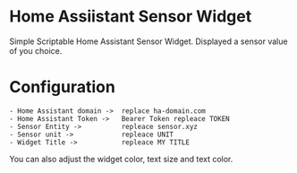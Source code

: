 # Home Assiistant Sensor Widget
Simple Scriptable Home Assistant Sensor Widget.
Displayed a sensor value of you choice.

# Configuration
    - Home Assistant domain ->  replace ha-domain.com
    - Home Assistant Token ->   Bearer Token repleace TOKEN
    - Sensor Entity ->          repleace sensor.xyz
    - Sensor unit ->            repleace UNIT
    - Widget Title ->           repleace MY TITLE
You can also adjust the widget color, text size and text color.
 

